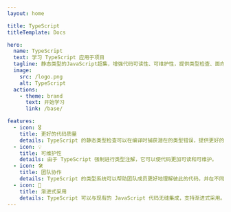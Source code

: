 ```yaml
---
layout: home

title: TypeScript
titleTemplate: Docs

hero:
  name: TypeScript
  text: 学习 TypeScript 应用于项目
  tagline: 静态类型的JavaScript超集，增强代码可读性、可维护性，提供类型检查、面向对象特性和第三方库支持。
  image:
    src: /logo.png
    alt: TypeScript
  actions:
    - theme: brand
      text: 开始学习
      link: /base/

features:
  - icon: 🎖
    title: 更好的代码质量
    details: TypeScript 的静态类型检查可以在编译时捕获潜在的类型错误，提供更好的代码质量和可靠性。
  - icon: 💡
    title: 可维护性
    details: 由于 TypeScript 强制进行类型注解，它可以使代码更加可读和可维护。
  - icon: 🛠️
    title: 团队协作
    details: TypeScript 的类型系统可以帮助团队成员更好地理解彼此的代码，并在不同的代码模块之间建立清晰的接口。
  - icon: 🔑
    title: 渐进式采用
    details: TypeScript 可以与现有的 JavaScript 代码无缝集成，支持渐进式采用。
---
```


